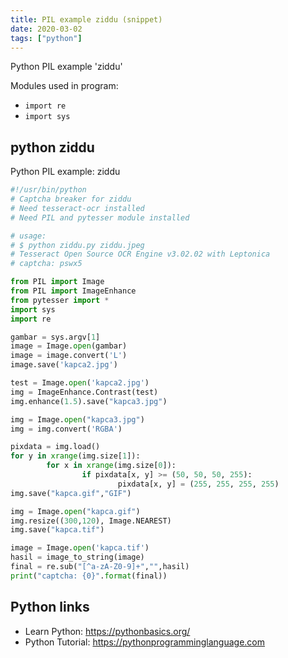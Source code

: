 ```yaml
---
title: PIL example ziddu (snippet)
date: 2020-03-02
tags: ["python"]
---
```

Python PIL example 'ziddu'


Modules used in program: 
* `import re`
* `import sys`

## python ziddu

Python PIL example: ziddu

```python
#!/usr/bin/python
# Captcha breaker for ziddu
# Need tesseract-ocr installed
# Need PIL and pytesser module installed

# usage:
# $ python ziddu.py ziddu.jpeg 
# Tesseract Open Source OCR Engine v3.02.02 with Leptonica
# captcha: pswx5

from PIL import Image
from PIL import ImageEnhance
from pytesser import *
import sys
import re

gambar = sys.argv[1]
image = Image.open(gambar)
image = image.convert('L')
image.save('kapca2.jpg')

test = Image.open('kapca2.jpg')
img = ImageEnhance.Contrast(test)
img.enhance(1.5).save("kapca3.jpg")

img = Image.open("kapca3.jpg")
img = img.convert('RGBA')

pixdata = img.load()
for y in xrange(img.size[1]):
        for x in xrange(img.size[0]):
                if pixdata[x, y] >= (50, 50, 50, 255):
                        pixdata[x, y] = (255, 255, 255, 255)
img.save("kapca.gif","GIF")

img = Image.open("kapca.gif")
img.resize((300,120), Image.NEAREST)
img.save("kapca.tif")

image = Image.open('kapca.tif')
hasil = image_to_string(image)
final = re.sub("[^a-zA-Z0-9]+","",hasil)
print("captcha: {0}".format(final))

```

## Python links

- Learn Python: https://pythonbasics.org/
- Python Tutorial: https://pythonprogramminglanguage.com

